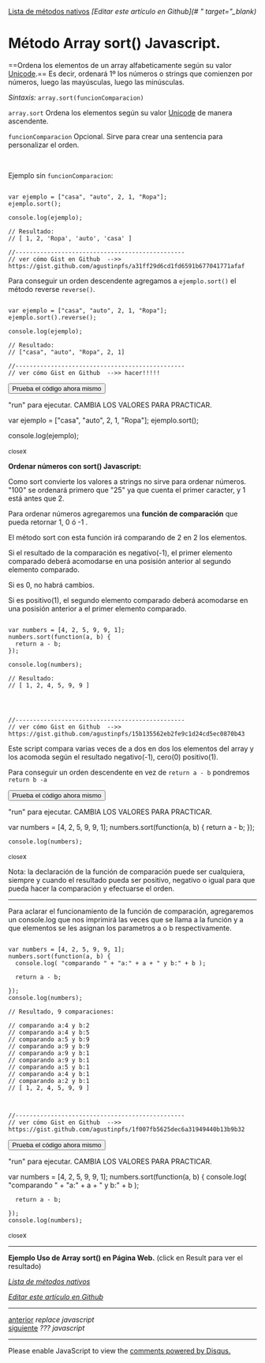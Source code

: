 [Lista de métodos nativos](#)
<em>[Editar este artículo en Github](# " target="_blank)</em>

# Método Array sort() Javascript.

==Ordena los elementos de un array alfabeticamente según su valor [Unicode](#).== Es decir, ordenará 1º los números o strings que comienzen por números, luego las mayúsculas, luego las minúsculas.

*Sintaxis:* `array.sort(funcionComparacion)`

`array.sort` Ordena los elementos según su valor [Unicode](#) de manera ascendente.

`funcionComparacion` Opcional. Sirve para crear una sentencia para personalizar el orden.

<br>

Ejemplo sin `funcionComparacion`:

<!-- start code snippet: -->

<pre data-start="0"><code class="line-numbers language-javascript">
var ejemplo = ["casa", "auto", 2, 1, "Ropa"];
ejemplo.sort();

console.log(ejemplo);

// Resultado:
// [ 1, 2, 'Ropa', 'auto', 'casa' ]

//------------------------------------------------
// ver cómo Gist en Github  -->> https://gist.github.com/agustinpfs/a31ff29d6cd1fd6591b677041771afaf
</code></pre>

<!-- end code snippet: -->

Para conseguir un orden descendente agregamos a `ejemplo.sort()` el método reverse `reverse()`.

<!-- start code snippet: -->

<pre data-start="0"><code class="line-numbers language-javascript">
var ejemplo = ["casa", "auto", 2, 1, "Ropa"];
ejemplo.sort().reverse();

console.log(ejemplo);

// Resultado:
// ["casa", "auto", "Ropa", 2, 1]

//------------------------------------------------
// ver cómo Gist en Github  -->> hacer!!!!!
</code></pre>

<!-- end code snippet: -->

<button class="post-content_button-console">Prueba el código ahora mismo</button>

<div class="post-content_console">

<p>"run" para ejecutar. <span class="post-content_console-mark">CAMBIA LOS VALORES PARA PRACTICAR.</span></p>
    
<div id="my-elem" >
<script src="https://embed.tonicdev.com" data-element-id="my-elem" ></script>       
var ejemplo = ["casa", "auto", 2, 1, "Ropa"];
ejemplo.sort();

console.log(ejemplo);
    </div>

<span class="post-content_buttonx-console"><small>close</small>x</span>
</div>

**Ordenar números con sort() Javascript:**

Como sort convierte los valores a strings no sirve para ordenar números. "100" se ordenará primero que "25" ya que cuenta el primer caracter, y 1 está antes que 2.

Para ordenar números agregaremos una **función de comparación** que pueda retornar 1, 0 ó -1 .

El método sort con esta función irá comparando de 2 en 2 los elementos.

Si el resultado de la comparación es negativo(-1), el primer elemento comparado deberá acomodarse en una posisión anterior al segundo elemento comparado.

Si es 0, no habrá cambios.

Si es positivo(1), el segundo elemento comparado deberá acomodarse en una posisión anterior a el primer elemento comparado.


<!-- start code snippet: -->

<pre data-start="0"><code class="line-numbers language-javascript">
var numbers = [4, 2, 5, 9, 9, 1];
numbers.sort(function(a, b) {
  return a - b;
});

console.log(numbers);

// Resultado:
// [ 1, 2, 4, 5, 9, 9 ]




//------------------------------------------------
// ver cómo Gist en Github  -->> https://gist.github.com/agustinpfs/15b135562eb2fe9c1d24cd5ec0870b43
</code></pre>

<!-- end code snippet: -->


Este script compara varias veces de a dos en dos los elementos del array y los acomoda según el resultado negativo(-1), cero(0) positivo(1).

Para conseguir un orden descendente en vez de `return a - b` pondremos `return b -a`

<button class="post-content_button-console2">Prueba el código ahora mismo</button>

<div class="post-content_console2">

<p>"run" para ejecutar. <span class="post-content_console-mark">CAMBIA LOS VALORES PARA PRACTICAR.</span></p>
    
<div id="my-ele" >
	<script src="https://embed.tonicdev.com" data-element-id="my-ele" ></script>       
	var numbers = [4, 2, 5, 9, 9, 1];
	numbers.sort(function(a, b) {
	  return a - b;
	});

	console.log(numbers);
</div>

<span class="post-content_buttonx-console2"><small>close</small>x</span>
</div>


Nota: la declaración de la función de comparación puede ser cualquiera, siempre y cuando el resultado pueda ser positivo, negativo o igual para que pueda hacer la comparación y efectuarse el orden.
<hr>

Para aclarar el funcionamiento de la función de comparación, agregaremos un console.log que nos imprimirá las veces que se llama a la función y a que elementos se les asignan los parametros a o b respectivamente.

<!-- start code snippet: -->

<pre data-start="0"><code class="line-numbers language-javascript">
var numbers = [4, 2, 5, 9, 9, 1];
numbers.sort(function(a, b) {
  console.log( "comparando " + "a:" + a + " y b:" + b );

  return a - b;

});
console.log(numbers);

// Resultado, 9 comparaciones:

// comparando a:4 y b:2
// comparando a:4 y b:5
// comparando a:5 y b:9
// comparando a:9 y b:9
// comparando a:9 y b:1
// comparando a:9 y b:1
// comparando a:5 y b:1
// comparando a:4 y b:1
// comparando a:2 y b:1
// [ 1, 2, 4, 5, 9, 9 ]



//------------------------------------------------
// ver cómo Gist en Github  -->> https://gist.github.com/agustinpfs/1f007fb5625dec6a31949440b13b9b32
</code></pre>

<!-- end code snippet: -->

<button class="post-content_button-console3">Prueba el código ahora mismo</button>

<div class="post-content_console3">

<p>"run" para ejecutar. <span class="post-content_console-mark">CAMBIA LOS VALORES PARA PRACTICAR.</span></p>
    
<div id="my-el" >
	<script src="https://embed.tonicdev.com" data-element-id="my-el" ></script>       
	var numbers = [4, 2, 5, 9, 9, 1];
	numbers.sort(function(a, b) {
	  console.log( "comparando " + "a:" + a + " y b:" + b );

	  return a - b;

	});
	console.log(numbers);
</div>

<span class="post-content_buttonx-console3"><small>close</small>x</span>
</div>

<hr>

**Ejemplo Uso de Array sort() en Página Web.**
(click en Result para ver el resultado)

<script async src="https://jsfiddle.net/Pandawebs/3yLe74w9/embed/html,result/">
</script>

[*Lista de métodos nativos*](#)

<em>[Editar este artículo en Github](#)</em>

<hr>
<div class="post-content_next">
  <div class="post-content_next-left">
    <a href="http://localhost:2368/replace-javascript">anterior</a>
    <i>replace javascript</i>
  </div>
  <div class="post-content_next-right">
    <a href="http://localhost:2368/sort-javascript">siguiente</a>
    <i>??? javascript</i>
  </div>
</div>
<hr>

<div id="disqus_thread"></div>
<script>

/**
 *  RECOMMENDED CONFIGURATION VARIABLES: EDIT AND UNCOMMENT THE SECTION BELOW TO INSERT DYNAMIC VALUES FROM YOUR PLATFORM OR CMS.
 *  LEARN WHY DEFINING THESE VARIABLES IS IMPORTANT: https://disqus.com/admin/universalcode/#configuration-variables */
/*
var disqus_config = function () {
    this.page.url = PAGE_URL;  // Replace PAGE_URL with your page's canonical URL variable
    this.page.identifier = PAGE_IDENTIFIER; // Replace PAGE_IDENTIFIER with your page's unique identifier variable
};
*/
(function() { // DON'T EDIT BELOW THIS LINE
    var d = document, s = d.createElement('script');
    s.src = '//pandawebs.disqus.com/embed.js';
    s.setAttribute('data-timestamp', +new Date());
    (d.head || d.body).appendChild(s);
})();
</script>
<noscript>Please enable JavaScript to view the <a href="https://disqus.com/?ref_noscript">comments powered by Disqus.</a></noscript>